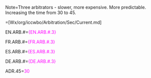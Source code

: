 Note=Three arbitrators - slower, more expensive.  More predictable.  Increasing the time from 30 to 45. 

=[Wx/org/iccwbo/Arbitration/Sec/Current.md] 

EN.ARB.#=<font color="magenta">{EN.ARB.#.3}</font>

FR.ARB.#=<font color="magenta">{FR.ARB.#.3}</font>

ES.ARB.#=<font color="magenta">{ES.ARB.#.3}</font>

DE.ARB.#=<font color="magenta">{DE.ARB.#.3}</font>

ADR.45=<font color="magenta">30</font>